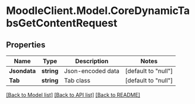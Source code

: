 # MoodleClient.Model.CoreDynamicTabsGetContentRequest

## Properties

Name | Type | Description | Notes
------------ | ------------- | ------------- | -------------
**Jsondata** | **string** | Json-encoded data | [default to "null"]
**Tab** | **string** | Tab class | [default to "null"]

[[Back to Model list]](../README.md#documentation-for-models) [[Back to API list]](../README.md#documentation-for-api-endpoints) [[Back to README]](../README.md)

